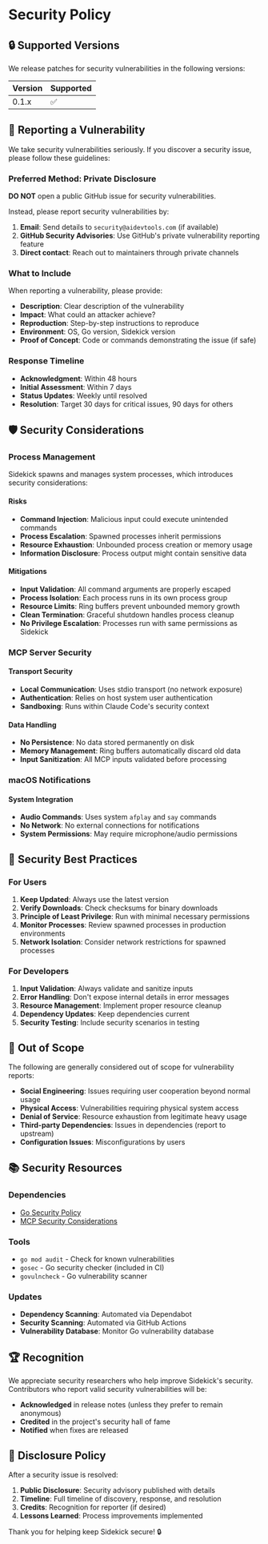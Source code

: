 # Security Policy

## 🔒 Supported Versions

We release patches for security vulnerabilities in the following versions:

| Version | Supported          |
| ------- | ------------------ |
| 0.1.x   | :white_check_mark: |

## 🚨 Reporting a Vulnerability

We take security vulnerabilities seriously. If you discover a security issue, please follow these guidelines:

### Preferred Method: Private Disclosure

**DO NOT** open a public GitHub issue for security vulnerabilities.

Instead, please report security vulnerabilities by:

1. **Email**: Send details to `security@aidevtools.com` (if available)
2. **GitHub Security Advisories**: Use GitHub's private vulnerability reporting feature
3. **Direct contact**: Reach out to maintainers through private channels

### What to Include

When reporting a vulnerability, please provide:

- **Description**: Clear description of the vulnerability
- **Impact**: What could an attacker achieve?
- **Reproduction**: Step-by-step instructions to reproduce
- **Environment**: OS, Go version, Sidekick version
- **Proof of Concept**: Code or commands demonstrating the issue (if safe)

### Response Timeline

- **Acknowledgment**: Within 48 hours
- **Initial Assessment**: Within 7 days
- **Status Updates**: Weekly until resolved
- **Resolution**: Target 30 days for critical issues, 90 days for others

## 🛡️ Security Considerations

### Process Management

Sidekick spawns and manages system processes, which introduces security considerations:

#### Risks
- **Command Injection**: Malicious input could execute unintended commands
- **Process Escalation**: Spawned processes inherit permissions
- **Resource Exhaustion**: Unbounded process creation or memory usage
- **Information Disclosure**: Process output might contain sensitive data

#### Mitigations
- **Input Validation**: All command arguments are properly escaped
- **Process Isolation**: Each process runs in its own process group
- **Resource Limits**: Ring buffers prevent unbounded memory growth
- **Clean Termination**: Graceful shutdown handles process cleanup
- **No Privilege Escalation**: Processes run with same permissions as Sidekick

### MCP Server Security

#### Transport Security
- **Local Communication**: Uses stdio transport (no network exposure)
- **Authentication**: Relies on host system user authentication
- **Sandboxing**: Runs within Claude Code's security context

#### Data Handling
- **No Persistence**: No data stored permanently on disk
- **Memory Management**: Ring buffers automatically discard old data
- **Input Sanitization**: All MCP inputs validated before processing

### macOS Notifications

#### System Integration
- **Audio Commands**: Uses system `afplay` and `say` commands
- **No Network**: No external connections for notifications
- **System Permissions**: May require microphone/audio permissions

## 🔧 Security Best Practices

### For Users

1. **Keep Updated**: Always use the latest version
2. **Verify Downloads**: Check checksums for binary downloads
3. **Principle of Least Privilege**: Run with minimal necessary permissions
4. **Monitor Processes**: Review spawned processes in production environments
5. **Network Isolation**: Consider network restrictions for spawned processes

### For Developers

1. **Input Validation**: Always validate and sanitize inputs
2. **Error Handling**: Don't expose internal details in error messages
3. **Resource Management**: Implement proper resource cleanup
4. **Dependency Updates**: Keep dependencies current
5. **Security Testing**: Include security scenarios in testing

## 🚫 Out of Scope

The following are generally considered out of scope for vulnerability reports:

- **Social Engineering**: Issues requiring user cooperation beyond normal usage
- **Physical Access**: Vulnerabilities requiring physical system access
- **Denial of Service**: Resource exhaustion from legitimate heavy usage
- **Third-party Dependencies**: Issues in dependencies (report to upstream)
- **Configuration Issues**: Misconfigurations by users

## 📚 Security Resources

### Dependencies
- [Go Security Policy](https://golang.org/security)
- [MCP Security Considerations](https://modelcontextprotocol.io/docs/security)

### Tools
- `go mod audit` - Check for known vulnerabilities
- `gosec` - Go security checker (included in CI)
- `govulncheck` - Go vulnerability scanner

### Updates
- **Dependency Scanning**: Automated via Dependabot
- **Security Scanning**: Automated via GitHub Actions
- **Vulnerability Database**: Monitor Go vulnerability database

## 🏆 Recognition

We appreciate security researchers who help improve Sidekick's security. Contributors who report valid security vulnerabilities will be:

- **Acknowledged** in release notes (unless they prefer to remain anonymous)
- **Credited** in the project's security hall of fame
- **Notified** when fixes are released

## 📝 Disclosure Policy

After a security issue is resolved:

1. **Public Disclosure**: Security advisory published with details
2. **Timeline**: Full timeline of discovery, response, and resolution
3. **Credits**: Recognition for reporter (if desired)
4. **Lessons Learned**: Process improvements implemented

Thank you for helping keep Sidekick secure! 🔒